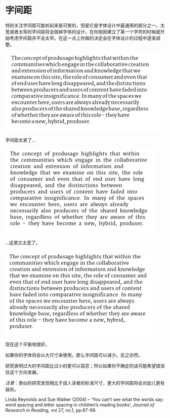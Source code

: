 # 字间距

特别关注字间距可能听起来是可笑的，但是它是字体设计中最通用的部分之一。太宽或者太窄的字间距将会毁掉字体的设计。在你刚刚建立了第一个字符的时候就开始考虑字间距并不会太早。在这一点上你做的决定会在字体设计的过程中逐渐调整。

![Screen.png](\images\Screen.png)

字间距太紧了…

![Screen1.png](\images\Screen1.png)

…这里又太宽了。

![Screen2.png](\images\Screen2.png)

现在这个平衡地很好。

如果你的字体将会以大尺寸来使用，那么字间距可以减少。反之亦然。

研究表明过大的字间距比过小的更可以容忍；所以如果你不确定的话可能希望错误往这个方向发展。

*注意*：类似的研究发现相比于成人读者的标准尺寸，更大的字间距将会对幼儿更有益处。

Linda Reynolds and Sue Walker (2004) – ‘You can’t see what the words say: word spacing and letter spacing in children’s reading books’, *Journal of Research in Reading*, vol 27, no.1, pp.87-98.



